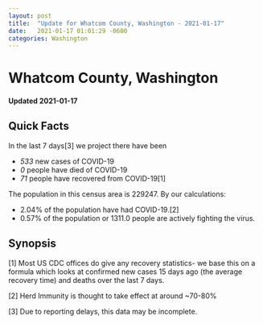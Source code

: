 ```yaml
---
layout: post
title:  "Update for Whatcom County, Washington - 2021-01-17"
date:   2021-01-17 01:01:29 -0600
categories: Washington
---
```


# Whatcom County, Washington
#### Updated 2021-01-17

## Quick Facts

In the last 7 days[3] we project there have been
- *533* new cases of COVID-19
- *0* people have died of COVID-19
- *71* people have recovered from COVID-19[1]

The population in this census area is 229247. By our calculations:
- 2.04% of the population have had COVID-19.[2]
- 0.57% of the population or 1311.0 people are actively fighting the virus.

## Synopsis




[1] Most US CDC offices do give any recovery statistics- we base this on a formula which looks at confirmed new cases
15 days ago (the average recovery time) and deaths over the last 7 days.

[2] Herd Immunity is thought to take effect at around ~70-80%

[3] Due to reporting delays, this data may be incomplete.
 
    